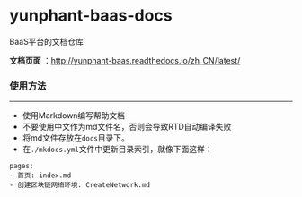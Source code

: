 # yunphant-baas-docs
BaaS平台的文档仓库

**文档页面** ：http://yunphant-baas.readthedocs.io/zh_CN/latest/

### 使用方法

---

* 使用Markdown编写帮助文档
* 不要使用中文作为md文件名，否则会导致RTD自动编译失败
* 将md文件存放在`docs`目录下。
* 在`./mkdocs.yml`文件中更新目录索引，就像下面这样：
```
pages:
- 首页: index.md
- 创建区块链网络环境: CreateNetwork.md
```
